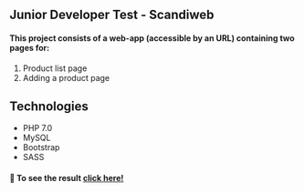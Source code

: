 ## Junior Developer Test - Scandiweb
#### This project consists of a web-app (accessible by an URL) containing two pages for:

1. Product list page
2. Adding a product page

## Technologies
* PHP 7.0
* MySQL
* Bootstrap
* SASS

#### 🚀 To see the result [click here!](https://scandiweb-rafaela.000webhostapp.com/public/index.php)
